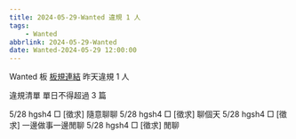 ```yaml
---
title: 2024-05-29-Wanted 違規 1 人
tags:
    - Wanted
abbrlink: 2024-05-29-Wanted
date: Wanted-2024-05-29 12:00:00
---
```

Wanted 板 [板規連結](https://www.ptt.cc/bbs/Wanted/M.1608829773.A.D3B.html)
昨天違規 1 人
<!-- more -->

違規清單
單日不得超過 3 篇

5/28 hgsh4 □ [徵求] 隨意聊聊
5/28 hgsh4 □ [徵求] 聊個天
5/28 hgsh4 □ [徵求] 一邊做事一邊閒聊
5/28 hgsh4 □ [徵求] 閒聊